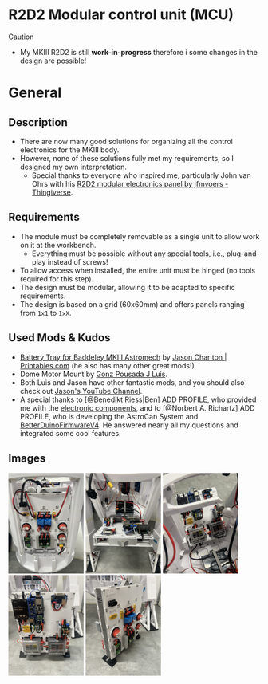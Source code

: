 # R2D2 Modular control unit (MCU)

> [!CAUTION]
> - My MKIII R2D2 is still **work-in-progress** therefore i some changes in the design are possible!

# General

## Description
- There are now many good solutions for organizing all the control electronics for the MKIII body.
- However, none of these solutions fully met my requirements, so I designed my own interpretation.
  - Special thanks to everyone who inspired me, particularly John van Ohrs with his [R2D2 modular electronics panel by jfmvoers - Thingiverse](https://www.thingiverse.com/thing:6580609).

## Requirements
- The module must be completely removable as a single unit to allow work on it at the workbench.
  - Everything must be possible without any special tools, i.e., plug-and-play instead of screws!
- To allow access when installed, the entire unit must be hinged (no tools required for this step).
- The design must be modular, allowing it to be adapted to specific requirements.
- The design is based on a grid (60x60mm) and offers panels ranging from `1x1` to `1xX`.

## Used Mods & Kudos
- [Battery Tray for Baddeley MKIII Astromech](https://www.printables.com/de/model/192002-battery-tray-for-baddeley-mkiii-astromech) by [Jason Charlton | Printables.com](https://www.printables.com/de/@JasonCharlton_264357) (he also has many other great mods!)
- Dome Motor Mount by [Gonz Pousada J Luis](https://www.facebook.com/groups/MrBaddeley/posts/3683034678691760/).
- Both Luis and Jason have other fantastic mods, and you should also check out [Jason's YouTube Channel](https://www.youtube.com/@jasonsR2D2).
- A special thanks to [@Benedikt Riess|Ben] ADD PROFILE, who provided me with the [electronic components](https://www.printed-droid.com/), and to [@Norbert A. Richartz] ADD PROFILE, who is developing the AstroCan System and [BetterDuinoFirmwareV4](https://github.com/RealNobser/BetterDuinoFirmwareV4). He answered nearly all my questions and integrated some cool features.

## Images
<img src="images/example/Built-in_outside.JPEG" width="30%"></img> <img src="images/example/Built-in_folded-out.JPEG" width="30%"></img> <img src="images/example/Built-in_inside.JPEG" width="30%"></img> <img src="images/example/Detached-inside.JPEG" width="30%"></img> <img src="images/example/Detached-outside.JPEG" width="30%"></img>
